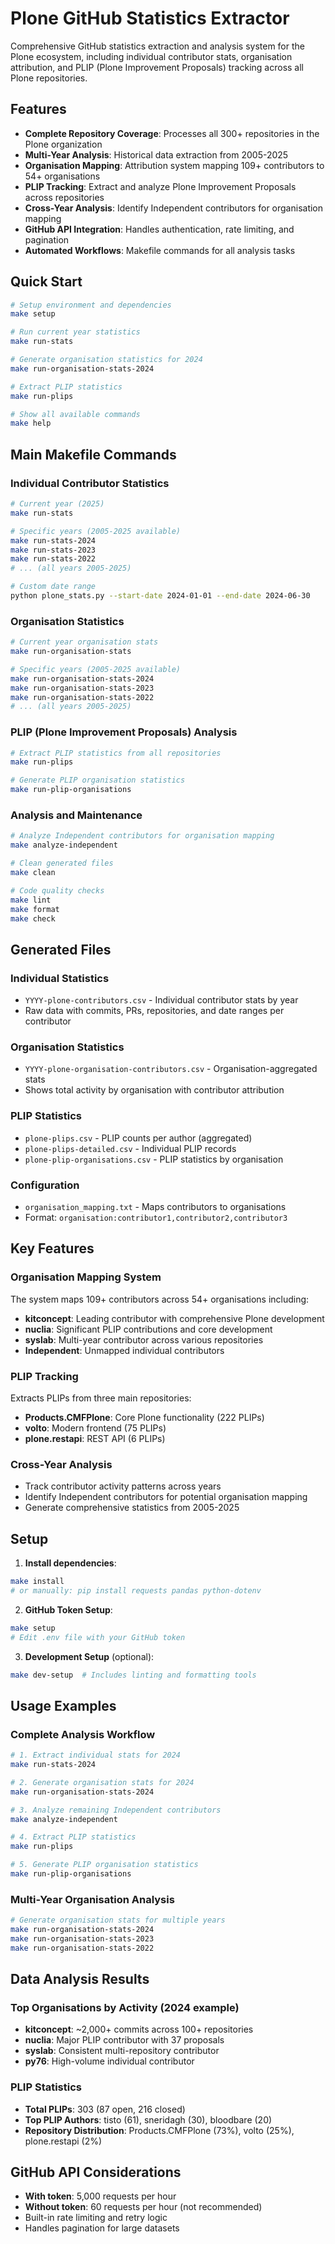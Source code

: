 # Plone GitHub Statistics Extractor

Comprehensive GitHub statistics extraction and analysis system for the Plone ecosystem, including individual contributor stats, organisation attribution, and PLIP (Plone Improvement Proposals) tracking across all Plone repositories.

## Features

- **Complete Repository Coverage**: Processes all 300+ repositories in the Plone organization
- **Multi-Year Analysis**: Historical data extraction from 2005-2025
- **Organisation Mapping**: Attribution system mapping 109+ contributors to 54+ organisations
- **PLIP Tracking**: Extract and analyze Plone Improvement Proposals across repositories
- **Cross-Year Analysis**: Identify Independent contributors for organisation mapping
- **GitHub API Integration**: Handles authentication, rate limiting, and pagination
- **Automated Workflows**: Makefile commands for all analysis tasks

## Quick Start

```bash
# Setup environment and dependencies
make setup

# Run current year statistics
make run-stats

# Generate organisation statistics for 2024
make run-organisation-stats-2024

# Extract PLIP statistics
make run-plips

# Show all available commands
make help
```

## Main Makefile Commands

### Individual Contributor Statistics
```bash
# Current year (2025)
make run-stats

# Specific years (2005-2025 available)
make run-stats-2024
make run-stats-2023
make run-stats-2022
# ... (all years 2005-2025)

# Custom date range
python plone_stats.py --start-date 2024-01-01 --end-date 2024-06-30
```

### Organisation Statistics
```bash
# Current year organisation stats
make run-organisation-stats

# Specific years (2005-2025 available)
make run-organisation-stats-2024
make run-organisation-stats-2023
make run-organisation-stats-2022
# ... (all years 2005-2025)
```

### PLIP (Plone Improvement Proposals) Analysis
```bash
# Extract PLIP statistics from all repositories
make run-plips

# Generate PLIP organisation statistics
make run-plip-organisations
```

### Analysis and Maintenance
```bash
# Analyze Independent contributors for organisation mapping
make analyze-independent

# Clean generated files
make clean

# Code quality checks
make lint
make format
make check
```

## Generated Files

### Individual Statistics
- `YYYY-plone-contributors.csv` - Individual contributor stats by year
- Raw data with commits, PRs, repositories, and date ranges per contributor

### Organisation Statistics  
- `YYYY-plone-organisation-contributors.csv` - Organisation-aggregated stats
- Shows total activity by organisation with contributor attribution

### PLIP Statistics
- `plone-plips.csv` - PLIP counts per author (aggregated)
- `plone-plips-detailed.csv` - Individual PLIP records
- `plone-plip-organisations.csv` - PLIP statistics by organisation

### Configuration
- `organisation_mapping.txt` - Maps contributors to organisations
- Format: `organisation:contributor1,contributor2,contributor3`

## Key Features

### Organisation Mapping System
The system maps 109+ contributors across 54+ organisations including:
- **kitconcept**: Leading contributor with comprehensive Plone development
- **nuclia**: Significant PLIP contributions and core development
- **syslab**: Multi-year contributor across various repositories
- **Independent**: Unmapped individual contributors

### PLIP Tracking
Extracts PLIPs from three main repositories:
- **Products.CMFPlone**: Core Plone functionality (222 PLIPs)
- **volto**: Modern frontend (75 PLIPs)  
- **plone.restapi**: REST API (6 PLIPs)

### Cross-Year Analysis
- Track contributor activity patterns across years
- Identify Independent contributors for potential organisation mapping
- Generate comprehensive statistics from 2005-2025

## Setup

1. **Install dependencies**:
```bash
make install
# or manually: pip install requests pandas python-dotenv
```

2. **GitHub Token Setup**:
```bash
make setup
# Edit .env file with your GitHub token
```

3. **Development Setup** (optional):
```bash
make dev-setup  # Includes linting and formatting tools
```

## Usage Examples

### Complete Analysis Workflow
```bash
# 1. Extract individual stats for 2024
make run-stats-2024

# 2. Generate organisation stats for 2024  
make run-organisation-stats-2024

# 3. Analyze remaining Independent contributors
make analyze-independent

# 4. Extract PLIP statistics
make run-plips

# 5. Generate PLIP organisation statistics
make run-plip-organisations
```

### Multi-Year Organisation Analysis
```bash
# Generate organisation stats for multiple years
make run-organisation-stats-2024
make run-organisation-stats-2023
make run-organisation-stats-2022
```

## Data Analysis Results

### Top Organisations by Activity (2024 example)
- **kitconcept**: ~2,000+ commits across 100+ repositories
- **nuclia**: Major PLIP contributor with 37 proposals
- **syslab**: Consistent multi-repository contributor
- **py76**: High-volume individual contributor

### PLIP Statistics
- **Total PLIPs**: 303 (87 open, 216 closed)
- **Top PLIP Authors**: tisto (61), sneridagh (30), bloodbare (20)
- **Repository Distribution**: Products.CMFPlone (73%), volto (25%), plone.restapi (2%)

## GitHub API Considerations

- **With token**: 5,000 requests per hour
- **Without token**: 60 requests per hour (not recommended)
- Built-in rate limiting and retry logic
- Handles pagination for large datasets